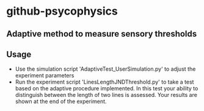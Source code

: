 # github-psycophysics
## Adaptive method to measure sensory thresholds

## Usage
- Use the simulation script 'AdaptiveTest_UserSimulation.py' to adjust the experiment parameters 
- Run the experiment script 'LinesLengthJNDThreshold.py' to take a test based on the adaptive procedure implemented. In this test your ability to distinguish between the length of two lines is assessed. Your results are shown at the end of the experiment.
